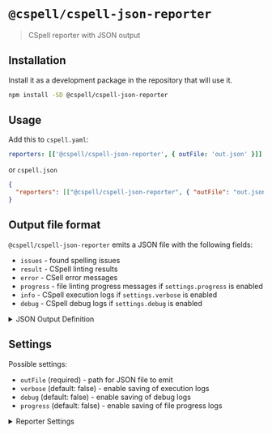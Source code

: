 # `@cspell/cspell-json-reporter`

> CSpell reporter with JSON output

## Installation

Install it as a development package in the repository that will use it.

```sh
npm install -SD @cspell/cspell-json-reporter
```

## Usage

Add this to `cspell.yaml`:

```yaml
reporters: [['@cspell/cspell-json-reporter', { outFile: 'out.json' }]]
```

or `cspell.json`

```json
{
  "reporters": [["@cspell/cspell-json-reporter", { "outFile": "out.json" }]]
}
```

## Output file format

`@cspell/cspell-json-reporter` emits a JSON file with the following fields:

- `issues` - found spelling issues
- `result` - CSpell linting results
- `error` - CSell error messages
- `progress` - file linting progress messages if `settings.progress` is enabled
- `info` - CSpell execution logs if `settings.verbose` is enabled
- `debug` - CSpell debug logs if `settings.debug` is enabled

<details>
<summary>JSON Output Definition</summary>

<!--- @@inject: src/CSpellJSONReporterOutput.ts --->

```ts
import type {
  ErrorLike,
  Issue,
  MessageType,
  ProgressFileComplete,
  ProgressItem,
  RunResult,
} from '@cspell/cspell-types';

export type CSpellJSONReporterOutput = {
  /**
   * Found spelling issues
   */
  issues: Array<Issue>;
  /**
   * CSpell execution logs
   */
  info: Array<{ message: string; msgType: MessageType }>;
  /**
   * CSpell debug logs
   */
  debug: Array<{ message: string }>;
  /**
   * CSpell error logs
   */
  error: Array<{ message: string; error: ErrorLike }>;
  /**
   * CSpell file progress logs
   */
  progress: Array<ProgressItem | ProgressFileComplete>;
  /**
   * Execution result
   */
  result: RunResult;
};
```

<!--- @@inject-end: src/CSpellJSONReporterOutput.ts --->

</details>

## Settings

Possible settings:

- `outFile` (required) - path for JSON file to emit
- `verbose` (default: false) - enable saving of execution logs
- `debug` (default: false) - enable saving of debug logs
- `progress` (default: false) - enable saving of file progress logs

<details>
<summary>Reporter Settings</summary>

<!--- @@inject: src/CSpellJSONReporterSettings.ts --->

```ts
/**
 * CSpell-json-reporter settings type definition
 */
export type CSpellJSONReporterSettings = {
  /**
   * Output JSON file path
   */
  outFile: string;
  /**
   * Add more information about the files being checked and the configuration
   * @default false
   */
  verbose?: boolean;
  /**
   * Add information useful for debugging cspell.json files
   * @default false
   */
  debug?: boolean;
  /**
   * Add progress messages
   * @default false
   */
  progress?: boolean;
};
```

<!--- @@inject-end: src/CSpellJSONReporterSettings.ts --->

</details>
